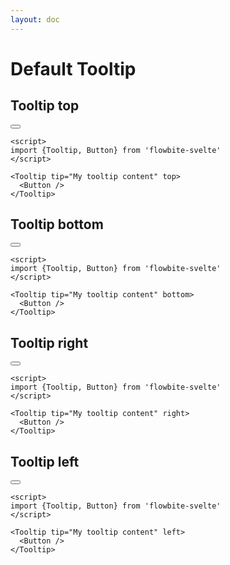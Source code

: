 ```yaml
---
layout: doc
---
```


<script>
import {Tooltip, Button} from 'flowbite-svelte'
</script>

<h1 class="text-3xl w-full dark:text-white">Default Tooltip</h1>

<h2 class="text-2xl w-full dark:text-white">Tooltip top</h2>

<div class="container flex flex-wrap justify-center rounded-xl my-4 mx-auto bg-gradient-to-r bg-white dark:bg-gray-900 border border-gray-200 dark:border-gray-700 p-2 sm:p-6">
  <Tooltip tip="My tooltip content" top>
    <Button />
  </Tooltip>
</div>

```svelte
<script>
import {Tooltip, Button} from 'flowbite-svelte'
</script>

<Tooltip tip="My tooltip content" top>
  <Button />
</Tooltip>
```


<h2 class="text-2xl w-full dark:text-white">Tooltip bottom</h2>

<div class="container flex flex-wrap justify-center rounded-xl my-4 mx-auto bg-gradient-to-r bg-white dark:bg-gray-900 border border-gray-200 dark:border-gray-700 p-2 sm:p-6">
  <Tooltip tip="My tooltip content" bottom>
    <Button />
  </Tooltip>
</div>

```svelte
<script>
import {Tooltip, Button} from 'flowbite-svelte'
</script>

<Tooltip tip="My tooltip content" bottom>
  <Button />
</Tooltip>
```

<h2 class="text-2xl w-full dark:text-white">Tooltip right</h2>

<div class="container flex flex-wrap justify-center rounded-xl my-4 mx-auto bg-gradient-to-r bg-white dark:bg-gray-900 border border-gray-200 dark:border-gray-700 p-2 sm:p-6">
  <Tooltip tip="My tooltip content" right>
    <Button />
  </Tooltip>
</div>

```svelte
<script>
import {Tooltip, Button} from 'flowbite-svelte'
</script>

<Tooltip tip="My tooltip content" right>
  <Button />
</Tooltip>
```


<h2 class="text-2xl w-full dark:text-white">Tooltip left</h2>

<div class="container flex flex-wrap justify-center rounded-xl my-4 mx-auto bg-gradient-to-r bg-white dark:bg-gray-900 border border-gray-200 dark:border-gray-700 p-2 sm:p-6">
  <Tooltip tip="My tooltip content" left>
    <Button />
  </Tooltip>
</div>

```svelte
<script>
import {Tooltip, Button} from 'flowbite-svelte'
</script>

<Tooltip tip="My tooltip content" left>
  <Button />
</Tooltip>
```